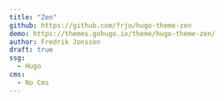 ```yaml
---
title: "Zen"
github: https://github.com/frjo/hugo-theme-zen
demo: https://themes.gohugo.io/theme/hugo-theme-zen/
author: Fredrik Jonsson
draft: true
ssg:
  - Hugo
cms:
  - No Cms
---
```

